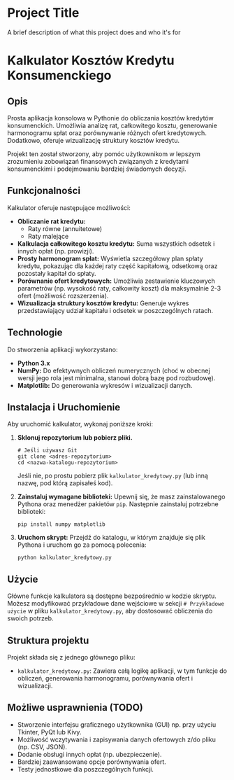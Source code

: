 # Project Title

A brief description of what this project does and who it's for

# Kalkulator Kosztów Kredytu Konsumenckiego

## Opis

Prosta aplikacja konsolowa w Pythonie do obliczania kosztów kredytów konsumenckich. Umożliwia analizę rat, całkowitego kosztu, generowanie harmonogramu spłat oraz porównywanie różnych ofert kredytowych. Dodatkowo, oferuje wizualizację struktury kosztów kredytu.

Projekt ten został stworzony, aby pomóc użytkownikom w lepszym zrozumieniu zobowiązań finansowych związanych z kredytami konsumenckimi i podejmowaniu bardziej świadomych decyzji.

## Funkcjonalności

Kalkulator oferuje następujące możliwości:

*   **Obliczanie rat kredytu:**
    *   Raty równe (annuitetowe)
    *   Raty malejące
*   **Kalkulacja całkowitego kosztu kredytu:** Suma wszystkich odsetek i innych opłat (np. prowizji).
*   **Prosty harmonogram spłat:** Wyświetla szczegółowy plan spłaty kredytu, pokazując dla każdej raty część kapitałową, odsetkową oraz pozostały kapitał do spłaty.
*   **Porównanie ofert kredytowych:** Umożliwia zestawienie kluczowych parametrów (np. wysokość raty, całkowity koszt) dla maksymalnie 2-3 ofert (możliwość rozszerzenia).
*   **Wizualizacja struktury kosztów kredytu:** Generuje wykres przedstawiający udział kapitału i odsetek w poszczególnych ratach.

## Technologie

Do stworzenia aplikacji wykorzystano:

*   **Python 3.x**
*   **NumPy:** Do efektywnych obliczeń numerycznych (choć w obecnej wersji jego rola jest minimalna, stanowi dobrą bazę pod rozbudowę).
*   **Matplotlib:** Do generowania wykresów i wizualizacji danych.

## Instalacja i Uruchomienie

Aby uruchomić kalkulator, wykonaj poniższe kroki:

1.  **Sklonuj repozytorium lub pobierz pliki.**
    ```
    # Jeśli używasz Git
    git clone <adres-repozytorium>
    cd <nazwa-katalogu-repozytorium>
    ```
    Jeśli nie, po prostu pobierz plik `kalkulator_kredytowy.py` (lub inną nazwę, pod którą zapisałeś kod).

2.  **Zainstaluj wymagane biblioteki:**
    Upewnij się, że masz zainstalowanego Pythona oraz menedżer pakietów `pip`. Następnie zainstaluj potrzebne biblioteki:
    ```
    pip install numpy matplotlib
    ```

3.  **Uruchom skrypt:**
    Przejdź do katalogu, w którym znajduje się plik Pythona i uruchom go za pomocą polecenia:
    ```
    python kalkulator_kredytowy.py
    ```

## Użycie

Główne funkcje kalkulatora są dostępne bezpośrednio w kodzie skryptu. Możesz modyfikować przykładowe dane wejściowe w sekcji `# Przykładowe użycie` w pliku `kalkulator_kredytowy.py`, aby dostosować obliczenia do swoich potrzeb.

## Struktura projektu

Projekt składa się z jednego głównego pliku:

*   `kalkulator_kredytowy.py`: Zawiera całą logikę aplikacji, w tym funkcje do obliczeń, generowania harmonogramu, porównywania ofert i wizualizacji.

## Możliwe usprawnienia (TODO)

*   Stworzenie interfejsu graficznego użytkownika (GUI) np. przy użyciu Tkinter, PyQt lub Kivy.
*   Możliwość wczytywania i zapisywania danych ofertowych z/do pliku (np. CSV, JSON).
*   Dodanie obsługi innych opłat (np. ubezpieczenie).
*   Bardziej zaawansowane opcje porównywania ofert.
*   Testy jednostkowe dla poszczególnych funkcji.

